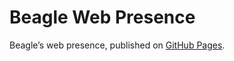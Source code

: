 # Beagle Web Presence

Beagle’s web presence, published on [GitHub Pages](https://jGleitz.github.io/Beagle/branches/dont-implement-parametirisation).
